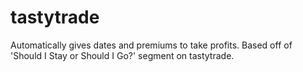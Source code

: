 # tastytrade
Automatically gives dates and premiums to take profits. Based off of 'Should I Stay or Should I Go?' segment on tastytrade.
